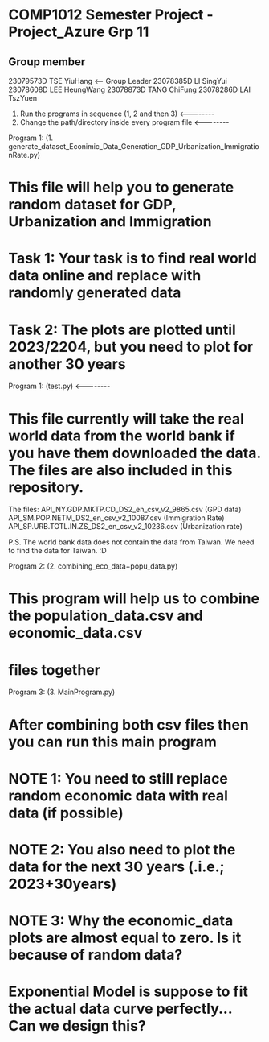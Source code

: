 # COMP1012 Semester Project - Project_Azure Grp 11
## Group member
23079573D TSE   YiuHang <-- Group Leader
23078385D	LI	  SingYui
23078608D	LEE	  HeungWang
23078873D	TANG	ChiFung
23078286D	LAI	TszYuen

1. Run the programs in sequence (1, 2 and then 3)           <--------
2. Change the path/directory inside every program file      <--------

Program 1: (1. generate_dataset_Econimic_Data_Generation_GDP_Urbanization_ImmigrationRate.py)
# This file will help you to generate random dataset for GDP, Urbanization and Immigration
# Task 1: Your task is to find real world data online and replace with randomly generated data
# Task 2: The plots are plotted until 2023/2204, but you need to plot for another 30 years 

Program 1: (test.py)                                        <--------
# This file currently will take the real world data from the world bank if you have them downloaded the data. The files are also included in this repository.
The files:
API_NY.GDP.MKTP.CD_DS2_en_csv_v2_9865.csv (GPD data)
API_SM.POP.NETM_DS2_en_csv_v2_10087.csv (Immigration Rate)
API_SP.URB.TOTL.IN.ZS_DS2_en_csv_v2_10236.csv (Urbanization rate)

P.S. The world bank data does not contain the data from Taiwan.
We need to find the data for Taiwan. :D

Program 2: (2. combining_eco_data+popu_data.py)
# This program will help us to combine the population_data.csv and economic_data.csv 
# files together

Program 3: (3. MainProgram.py)
# After combining both csv files then you can run this main program
# NOTE 1: You need to still replace random economic data with real data (if possible)
# NOTE 2: You also need to plot the data for the next 30 years (.i.e.; 2023+30years) 
# NOTE 3: Why the economic_data plots are almost equal to zero. Is it because of random data?
# Exponential Model is suppose to fit the actual data curve perfectly... Can we design this?
